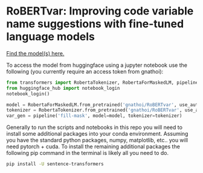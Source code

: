 # RoBERTvar: Improving code variable name suggestions with fine-tuned language models

[Find the model(s) here.](https://huggingface.co/gnathoi)

To access the model from huggingface using a jupyter notebook use the following (you currently require an access token from gnathoi):

```python
from transformers import RobertaTokenizer, RobertaForMaskedLM, pipeline
from huggingface_hub import notebook_login
notebook_login()

model = RobertaForMaskedLM.from_pretrained('gnathoi/RoBERTvar', use_auth_token=True)
tokenizer = RobertaTokenizer.from_pretrained('gnathoi/RoBERTvar', use_auth_token=True)
var_gen = pipeline('fill-mask', model=model, tokenizer=tokenizer) 
```

Generally to run the scripts and notebooks in this repo you will need to install some additional packages into your conda environment. Assuming you have the standard python packages, numpy, matplotlib, etc.. you will need pytorch + cuda. To install the remaining additional packages the following pip command in the terminal is likely all you need to do.

```bash
pip install -U sentence-transformers
```
